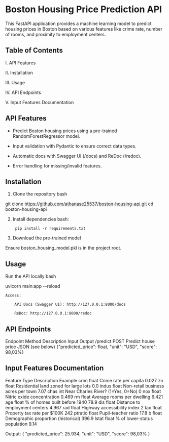 # Boston Housing Price Prediction API

This FastAPI application provides a machine learning model to predict housing prices in Boston based on various features like crime rate, number of rooms, and proximity to employment centers.
## Table of Contents

I.    API Features

II.    Installation

III.    Usage

IV.    API Endpoints

V.    Input Features Documentation

## API Features

-    Predict Boston housing prices using a pre-trained RandomForestRegressor model.

-    Input validation with Pydantic to ensure correct data types.

-    Automatic docs with Swagger UI (/docs) and ReDoc (/redoc).

-    Error handling for missing/invalid features.

## Installation
1. Clone the repository
bash

git clone https://github.com/athanase25537/boston-housing-api.git
cd boston-housing-api

2. Install dependencies
    bash:

        pip install -r requirements.txt

3. Download the pre-trained model

Ensure boston_housing_model.pkl is in the project root.
## Usage
Run the API locally
bash

uvicorn main:app --reload

    Access:

        API Docs (Swagger UI): http://127.0.0.1:8000/docs

        ReDoc: http://127.0.0.1:8000/redoc


## API Endpoints
Endpoint	Method	Description	Input	Output
/predict	POST	Predict house price	JSON (see below)	{"predicted_price": float, "unit": "USD", "score": 98,03%}

## Input Features Documentation
Feature	Type	Description	Example
crim	float	Crime rate per capita	0.027
zn	float	Residential land zoned for large lots	0.0
indus	float	Non-retail business acres per town	7.07
chas	int	Near Charles River? (1=Yes, 0=No)	0
nox	float	Nitric oxide concentration	0.469
rm	float	Average rooms per dwelling	6.421
age	float	% of homes built before 1940	78.9
dis	float	Distance to employment centers	4.967
rad	float	Highway accessibility index	2
tax	float	Property tax rate per $100K	242
ptratio	float	Pupil-teacher ratio	17.8
b	float	Demographic proportion (historical)	396.9
lstat	float	% of lower-status population	9.14

Output:
{
    "predicted_price": 25.934,
    "unit": "USD", 
    "score": 98,03%
}